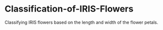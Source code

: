 # Classification-of-IRIS-Flowers
Classifying IRIS flowers based on the length and width of the flower petals.
